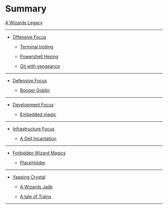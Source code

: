 # Summary

[A Wizards Legacy](Wizardintro.md)

---

- [Offensive Focus]()

  - [Terminal trolling](Tome1.md)

  - [Powershell Hexing](Tome22.md)

  - [Git with vengeance](Tome2.md)


---

- [Defensive Focus]()

  - [Booger Goblin](TomeBooger.md)

---

- [Development Focus]()

  - [Embedded magic](Tome3.md)


---

- [Infrastructure Focus]()

  - [A Dell Incantation](Tome5.md)

---

- [Forbidden Wizard Magics]()

  - [PlaceHolder]()

---

- [Yapping Crystal]()

  - [A Wizards Jade](Tome4.md)

  - [A tale of Trains](./ics/ics1.md)


---


